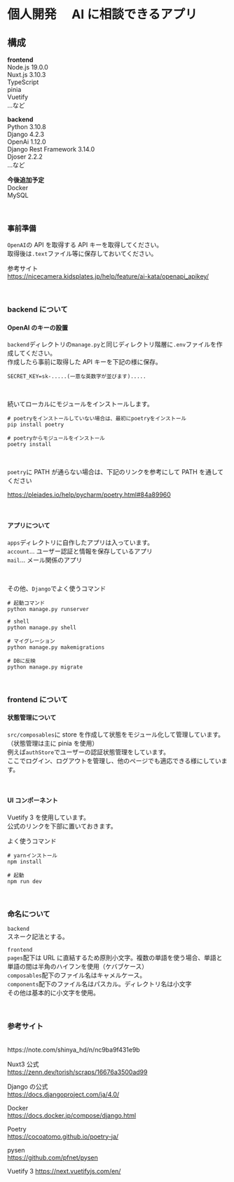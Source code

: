 # 個人開発　 AI に相談できるアプリ

## 構成

**frontend** <br>
Node.js 19.0.0<br>
Nuxt.js 3.10.3<br>
TypeScript <br>
pinia<br>
Vuetify<br>
...など<br>

**backend**<br>
Python 3.10.8<br>
Django 4.2.3<br>
OpenAi 1.12.0<br>
Django Rest Framework 3.14.0<br>
Djoser 2.2.2<br>
...など<br>

**今後追加予定**<br>
Docker<br>
MySQL<br>

<br>

### 事前準備

`OpenAI`の API を取得する API キーを取得してください。<br>
取得後は`.text`ファイル等に保存しておいてください。<br>

参考サイト<br>
https://nicecamera.kidsplates.jp/help/feature/ai-kata/openapi_apikey/<br>

<br>

### backend について

#### OpenAI のキーの設置

`backend`ディレクトリの`manage.py`と同じディレクトリ階層に`.env`ファイルを作成してください。<br>
作成したら事前に取得した API キーを下記の様に保存。<br>

```
SECRET_KEY=sk-.....(一意な英数字が並びます).....
```

<br>

続いてローカルにモジュールをインストールします。

```
# poetryをインストールしていない場合は、最初にpoetryをインストール
pip install poetry

# poetryからモジュールをインストール
poetry install
```

<br>

`poetry`に PATH が通らない場合は、下記のリンクを参考にして PATH を通してください<br>

https://pleiades.io/help/pycharm/poetry.html#84a89960

<br>

#### アプリについて

`apps`ディレクトリに自作したアプリは入っています。<br>
`account`... ユーザー認証と情報を保存しているアプリ<br>
`mail`... メール関係のアプリ<br>

<br>

その他、`Django`でよく使うコマンド

```
# 起動コマンド
python manage.py runserver

# shell
python manage.py shell

# マイグレーション
python manage.py makemigrations

# DBに反映
python manage.py migrate
```

<br>

### frontend について

#### 状態管理について

`src/composables`に store を作成して状態をモジュール化して管理しています。<br>
（状態管理は主に pinia を使用）<br>
例えば`authStore`でユーザーの認証状態管理をしています。<br>
ここでログイン、ログアウトを管理し、他のページでも適応できる様にしています。<br>

<br>

#### UI コンポーネント

Vuetify 3 を使用しています。<br>
公式のリンクを下部に置いておきます。

よく使うコマンド

```
# yarnインストール
npm install

# 起動
npm run dev

```

<br>

### 命名について

`backend`<br>
スネーク記法とする。<br>

`frontend`<br>
`pages`配下は URL に直結するため原則小文字。複数の単語を使う場合、単語と単語の間は半角のハイフンを使用（ケバブケース）<br>
`composables`配下のファイル名はキャメルケース。<br>
`components`配下のファイル名はパスカル。ディレクトリ名は小文字<br>
その他は基本的に小文字を使用。<br>

<br>

### 参考サイト

<br>
https://note.com/shinya_hd/n/nc9ba9f431e9b

Nuxt3 公式<br>
https://zenn.dev/torish/scraps/16676a3500ad99

Django の公式<br>
https://docs.djangoproject.com/ja/4.0/

Docker<br>
https://docs.docker.jp/compose/django.html

Poetry<br>
https://cocoatomo.github.io/poetry-ja/

pysen<br>
https://github.com/pfnet/pysen

Vuetify 3
https://next.vuetifyjs.com/en/
